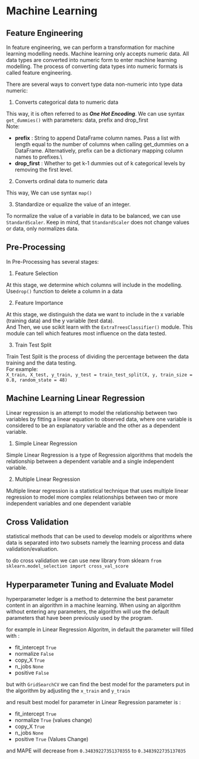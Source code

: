 # Machine Learning

## Feature Engineering

In feature engineering, we can perform a transformation for machine learning modelling needs. Machine learning only accepts numeric data. All data types are converted into numeric form to enter machine learning modelling. The process of converting data types into numeric formats is called feature engineering.

There are several ways to convert type data non-numeric into type data numeric:

1. Converts categorical data to numeric data

This way, it is often referred to as **_One Hot Encoding_**. We can use syntax `get_dummies()` with parameters: data, prefix and drop_first\
Note:
* **prefix** : String to append DataFrame column names. Pass a list with length equal to the number of columns when calling get_dummies on a DataFrame. Alternatively, prefix can be a dictionary mapping column names to prefixes.\
* **drop_first** : Whether to get k-1 dummies out of k categorical levels by removing the first level.

2. Converts ordinal data to numeric data

This way,  We can use syntax `map()` 

3. Standardize or equalize the value of an integer.

To normalize the value of a variable in data to be balanced, we can use `StandardScaler`. Keep in mind, that `StandardScaler` does not change values or data, only normalizes data.

## Pre-Processing

In Pre-Processing has several stages:

1. Feature Selection

At this stage, we determine which columns will include in the modelling.\
Use`drop()` function to delete a column in a data

2. Feature Importance

At this stage, we distinguish the data we want to include in the x variable (training data) and the y variable (test data).\
And Then, we use scikit learn with the `ExtraTreesClassifier()` module. This module can tell which features most influence on the data tested.

3. Train Test Split

Train Test Split is the process of dividing the percentage between the data training and the data testing.\
For example:\
`X_train, X_test, y_train, y_test = train_test_split(X, y, train_size = 0.8, random_state = 48)`

## Machine Learning Linear Regression

Linear regression is an attempt to model the relationship between two variables by fitting a linear equation to observed data, where one variable is considered to be an explanatory variable and the other as a dependent variable.

1. Simple Linear Regression

Simple Linear Regression is a type of Regression algorithms that models the relationship between a dependent variable and a single independent variable.

2. Multiple Linear Regression

Multiple linear regression is a statistical technique that uses multiple linear regression to model more complex relationships between two or more independent variables and one dependent variable

## Cross Validation

statistical methods that can be used to develop models or algorithms where data is separated into two subsets namely the learning process and data validation/evaluation.

to do cross validation we can use new library from sklearn 
`from sklearn.model_selection import cross_val_score`

## Hyperparameter Tuning and Evaluate Model

hyperparameter ledger is a method to determine the best parameter content in an algorithm in a machine learning. When using an algorithm without entering any parameters, the algorithm will use the default parameters that have been previously used by the program.

for example in Linear Regression Algoritm, in default the parameter will filled with :
- fit_intercept `True`
- normalize `False`
- copy_X `True`
- n_jobs `None`
- positive `False`

but with `GridSearchCV` we can find the best model for the parameters put in the algorithm by adjusting the `x_train` and `y_train`

and result best model for parameter in Linear Regression parameter is :
- fit_intercept `True`
- normalize `True` (values change)
- copy_X `True`
- n_jobs `None`
- positive `True` (Values Change)


and MAPE will decrease from `0.34839227351370355` to `0.3483922735137035`
